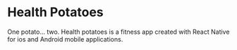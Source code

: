 # Health Potatoes

One potato... two. Health potatoes is a fitness app created with React Native for ios and Android mobile applications. 
